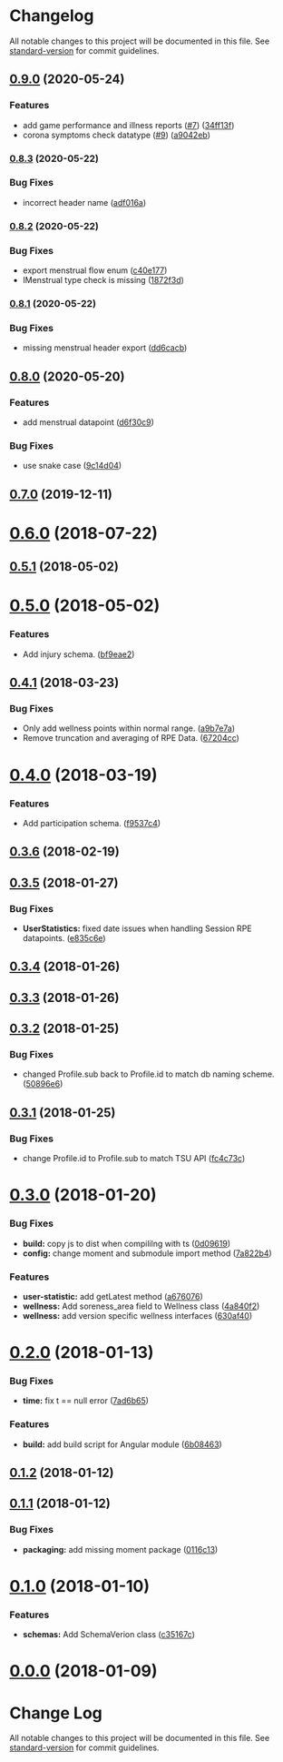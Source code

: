 # Changelog

All notable changes to this project will be documented in this file. See [standard-version](https://github.com/conventional-changelog/standard-version) for commit guidelines.

## [0.9.0](https://github.com/haavardj/pmsys-ts/compare/v0.8.3...v0.9.0) (2020-05-24)


### Features

* add game performance and illness reports ([#7](https://github.com/haavardj/pmsys-ts/issues/7)) ([34ff13f](https://github.com/haavardj/pmsys-ts/commit/34ff13f0487b098355a507f98ce7e59bed7d4e66))
* corona symptoms check datatype ([#9](https://github.com/haavardj/pmsys-ts/issues/9)) ([a9042eb](https://github.com/haavardj/pmsys-ts/commit/a9042eb000cdd7a6bd483bd629a386e46d567cb8))

### [0.8.3](https://github.com/haavardj/pmsys-ts/compare/v0.8.2...v0.8.3) (2020-05-22)


### Bug Fixes

* incorrect header name ([adf016a](https://github.com/haavardj/pmsys-ts/commit/adf016addfe5e6ed459c4047385955e5a316512f))

### [0.8.2](https://github.com/haavardj/pmsys-ts/compare/v0.8.1...v0.8.2) (2020-05-22)


### Bug Fixes

* export menstrual flow enum ([c40e177](https://github.com/haavardj/pmsys-ts/commit/c40e177f4d07ad863247e75cd42241cd35cd8abc))
* IMenstrual type check is missing ([1872f3d](https://github.com/haavardj/pmsys-ts/commit/1872f3d9dd1d6d7255be4f935819c8d52cfe43b3))

### [0.8.1](https://github.com/haavardj/pmsys-ts/compare/v0.8.0...v0.8.1) (2020-05-22)


### Bug Fixes

* missing menstrual header export ([dd6cacb](https://github.com/haavardj/pmsys-ts/commit/dd6cacb29e1724a3a835f9d3f8b856f37edc808b))

## [0.8.0](https://github.com/haavardj/pmsys-ts/compare/v0.7.0...v0.8.0) (2020-05-20)


### Features

* add menstrual datapoint ([d6f30c9](https://github.com/haavardj/pmsys-ts/commit/d6f30c959c4a09b220077df9d9ac927d70bc2629))


### Bug Fixes

* use snake case ([9c14d04](https://github.com/haavardj/pmsys-ts/commit/9c14d04ea8a0d3c2b0ade7eef8c9ad835dbc499e))

## [0.7.0](https://github.com/haavardj/pmsys-ts/compare/v0.6.0...v0.7.0) (2019-12-11)

<a name="0.6.0"></a>
# [0.6.0](https://github.com/haavardj/pmsys-ts/compare/v0.5.1...v0.6.0) (2018-07-22)



<a name="0.5.1"></a>
## [0.5.1](https://github.com/haavardj/pmsys-ts/compare/v0.5.0...v0.5.1) (2018-05-02)



<a name="0.5.0"></a>
# [0.5.0](https://github.com/haavardj/pmsys-ts/compare/v0.4.1...v0.5.0) (2018-05-02)


### Features

* Add injury schema. ([bf9eae2](https://github.com/haavardj/pmsys-ts/commit/bf9eae2))



<a name="0.4.1"></a>
## [0.4.1](https://github.com/haavardj/pmsys-ts/compare/v0.4.0...v0.4.1) (2018-03-23)


### Bug Fixes

* Only add wellness points within normal range. ([a9b7e7a](https://github.com/haavardj/pmsys-ts/commit/a9b7e7a))
* Remove truncation and averaging of RPE Data. ([67204cc](https://github.com/haavardj/pmsys-ts/commit/67204cc))



<a name="0.4.0"></a>
# [0.4.0](https://github.com/haavardj/pmsys-ts/compare/v0.3.6...v0.4.0) (2018-03-19)


### Features

* Add participation schema. ([f9537c4](https://github.com/haavardj/pmsys-ts/commit/f9537c4))



<a name="0.3.6"></a>
## [0.3.6](https://github.com/haavardj/pmsys-ts/compare/v0.3.5...v0.3.6) (2018-02-19)



<a name="0.3.5"></a>
## [0.3.5](https://github.com/haavardj/pmsys-ts/compare/v0.3.4...v0.3.5) (2018-01-27)


### Bug Fixes

* **UserStatistics:** fixed date issues when handling Session RPE datapoints. ([e835c6e](https://github.com/haavardj/pmsys-ts/commit/e835c6e))



<a name="0.3.4"></a>
## [0.3.4](https://github.com/haavardj/pmsys-ts/compare/v0.3.3...v0.3.4) (2018-01-26)



<a name="0.3.3"></a>
## [0.3.3](https://github.com/haavardj/pmsys-ts/compare/v0.3.2...v0.3.3) (2018-01-26)



<a name="0.3.2"></a>
## [0.3.2](https://github.com/haavardj/pmsys-ts/compare/v0.3.1...v0.3.2) (2018-01-25)


### Bug Fixes

* changed Profile.sub back to Profile.id to match db naming scheme. ([50896e6](https://github.com/haavardj/pmsys-ts/commit/50896e6))



<a name="0.3.1"></a>
## [0.3.1](https://github.com/haavardj/pmsys-ts/compare/v0.3.0...v0.3.1) (2018-01-25)


### Bug Fixes

* change Profile.id to Profile.sub to match TSU API ([fc4c73c](https://github.com/haavardj/pmsys-ts/commit/fc4c73c))



<a name="0.3.0"></a>
# [0.3.0](https://github.com/haavardj/pmsys-ts/compare/v0.2.0...v0.3.0) (2018-01-20)


### Bug Fixes

* **build:** copy js to dist when compililng with ts ([0d09619](https://github.com/haavardj/pmsys-ts/commit/0d09619))
* **config:** change moment and submodule import method ([7a822b4](https://github.com/haavardj/pmsys-ts/commit/7a822b4))


### Features

* **user-statistic:** add getLatest method ([a676076](https://github.com/haavardj/pmsys-ts/commit/a676076))
* **wellness:** Add soreness_area field to Wellness class ([4a840f2](https://github.com/haavardj/pmsys-ts/commit/4a840f2))
* **wellness:** add version specific wellness interfaces ([630af40](https://github.com/haavardj/pmsys-ts/commit/630af40))



<a name="0.2.0"></a>
# [0.2.0](https://github.com/haavardj/pmsys-ts/compare/v0.1.2...v0.2.0) (2018-01-13)


### Bug Fixes

* **time:** fix t == null error ([7ad6b65](https://github.com/haavardj/pmsys-ts/commit/7ad6b65))


### Features

* **build:** add build script for Angular module ([6b08463](https://github.com/haavardj/pmsys-ts/commit/6b08463))



<a name="0.1.2"></a>
## [0.1.2](https://github.com/haavardj/pmsys-ts/compare/v0.1.1...v0.1.2) (2018-01-12)



<a name="0.1.1"></a>
## [0.1.1](https://github.com/haavardj/pmsys-ts/compare/v0.1.0...v0.1.1) (2018-01-12)


### Bug Fixes

* **packaging:** add missing moment package ([0116c13](https://github.com/haavardj/pmsys-ts/commit/0116c13))



<a name="0.1.0"></a>
# [0.1.0](https://github.com/haavardj/pmsys-ts/compare/v0.0.0...v0.1.0) (2018-01-10)


### Features

* **schemas:** Add SchemaVerion class ([c35167c](https://github.com/haavardj/pmsys-ts/commit/c35167c))



<a name="0.0.0"></a>
# [0.0.0](https://github.com/haavardj/pmsys-ts/compare/v0.0.2...v0.0.0) (2018-01-09)



# Change Log

All notable changes to this project will be documented in this file. See [standard-version](https://github.com/conventional-changelog/standard-version) for commit guidelines.

